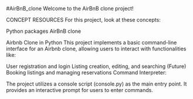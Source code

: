 #AirBnB_clone
Welcome to the AirBnB clone project!

CONCEPT RESOURCES
For this project, look at these concepts:

Python packages
AirBnB clone


Airbnb Clone in Python
This project implements a basic command-line interface for an Airbnb clone, allowing users to interact with functionalities like:

User registration and login
Listing creation, editing, and searching
(Future) Booking listings and managing reservations
Command Interpreter:

The project utilizes a console script (console.py) as the main entry point. It provides an interactive prompt for users to enter commands.
